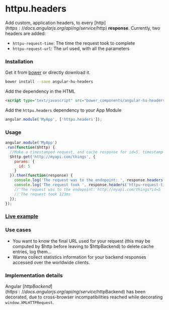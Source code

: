# httpu.headers

Add custom, application headers, to every [$http](https://docs.angularjs.org/api/ng/service/$http)  **response**. Currently, two headers are added:
 * `httpu-request-time`: The time the request took to complete
 * `httpu-request-url`: The url used, with all the parameters

### Installation

Get it from [bower](http://bower.io/) or directly download it.

```sh
bower install --save angular-hu-headers
```

Add the dependency in the HTML

```html
<script type="text/javascript" src="bower_components/angular-hu-headers/headers.js"></script>
```

Add the `httpu.headers` dependency to your App Module

```js
angular.module('MyApp', ['httpu.headers']);
```

### Usage

```js
angular.module('MyApp')
.run(function($http) {
  //Make a timestamped request, and cache response for id=5. timestamp param will be removed
  $http.get('http://myapi.com/things', {
    params: {
      id: 5
    }
  }).then(function(response) {
    console.log('The request was to the endopoint: ', response.headers('httpu-request-url'));
    console.log('The request took ', response.headers('httpu-request-time') + 'ms');
    //'The request was to the endopoint: http://myapi.com/things?id=5
    //'The request took 123ms
  });
});
```

### [Live example](http://codepen.io/jmendiara/pen/MwWpzR?editors=101)

### Use cases

* You want to know the final URL used for your request (this may be computed by $http before leaving to $httpBackend) to  delete cache entries, log them...
* Wanna collect statistics information for your backend responses accessed over the worldwide clients.

### Implementation details
Angular [$httpBackend](https://docs.angularjs.org/api/ng/service/$httpBackend) has been decorated, due to cross-browser incompatibilities reached while decorating `window.XMLHTTPRequest`.
